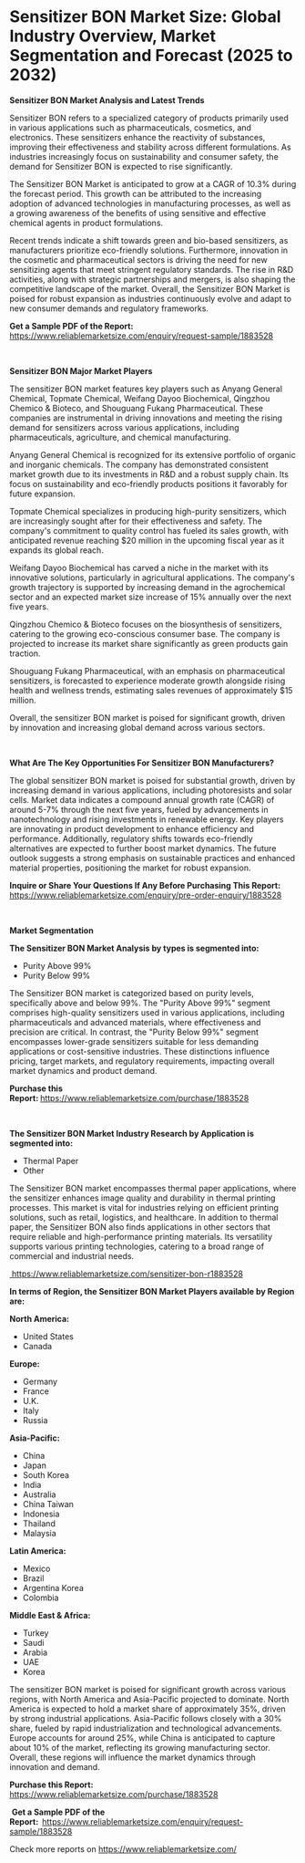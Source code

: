 <p><h1>Sensitizer BON Market Size: Global Industry Overview, Market Segmentation and Forecast (2025 to 2032)</h1></p><p><strong>Sensitizer BON Market Analysis and Latest Trends</strong></p>
<p><p>Sensitizer BON refers to a specialized category of products primarily used in various applications such as pharmaceuticals, cosmetics, and electronics. These sensitizers enhance the reactivity of substances, improving their effectiveness and stability across different formulations. As industries increasingly focus on sustainability and consumer safety, the demand for Sensitizer BON is expected to rise significantly.</p><p>The Sensitizer BON Market is anticipated to grow at a CAGR of 10.3% during the forecast period. This growth can be attributed to the increasing adoption of advanced technologies in manufacturing processes, as well as a growing awareness of the benefits of using sensitive and effective chemical agents in product formulations. </p><p>Recent trends indicate a shift towards green and bio-based sensitizers, as manufacturers prioritize eco-friendly solutions. Furthermore, innovation in the cosmetic and pharmaceutical sectors is driving the need for new sensitizing agents that meet stringent regulatory standards. The rise in R&D activities, along with strategic partnerships and mergers, is also shaping the competitive landscape of the market. Overall, the Sensitizer BON Market is poised for robust expansion as industries continuously evolve and adapt to new consumer demands and regulatory frameworks.</p></p>
<p><strong>Get a Sample PDF of the Report:&nbsp;</strong> <a href="https://www.reliablemarketsize.com/enquiry/request-sample/1883528?utm_campaign=2192&utm_medium=2&utm_source=Github&utm_content=ia&utm_term=04022025&utm_id=sensitizer-bon">https://www.reliablemarketsize.com/enquiry/request-sample/1883528</a></p>
<p>&nbsp;</p>
<p><strong>Sensitizer BON Major Market Players</strong></p>
<p><p>The sensitizer BON market features key players such as Anyang General Chemical, Topmate Chemical, Weifang Dayoo Biochemical, Qingzhou Chemico & Bioteco, and Shouguang Fukang Pharmaceutical. These companies are instrumental in driving innovations and meeting the rising demand for sensitizers across various applications, including pharmaceuticals, agriculture, and chemical manufacturing.</p><p>Anyang General Chemical is recognized for its extensive portfolio of organic and inorganic chemicals. The company has demonstrated consistent market growth due to its investments in R&D and a robust supply chain. Its focus on sustainability and eco-friendly products positions it favorably for future expansion.</p><p>Topmate Chemical specializes in producing high-purity sensitizers, which are increasingly sought after for their effectiveness and safety. The company's commitment to quality control has fueled its sales growth, with anticipated revenue reaching $20 million in the upcoming fiscal year as it expands its global reach.</p><p>Weifang Dayoo Biochemical has carved a niche in the market with its innovative solutions, particularly in agricultural applications. The company's growth trajectory is supported by increasing demand in the agrochemical sector and an expected market size increase of 15% annually over the next five years.</p><p>Qingzhou Chemico & Bioteco focuses on the biosynthesis of sensitizers, catering to the growing eco-conscious consumer base. The company is projected to increase its market share significantly as green products gain traction.</p><p>Shouguang Fukang Pharmaceutical, with an emphasis on pharmaceutical sensitizers, is forecasted to experience moderate growth alongside rising health and wellness trends, estimating sales revenues of approximately $15 million. </p><p>Overall, the sensitizer BON market is poised for significant growth, driven by innovation and increasing global demand across various sectors.</p></p>
<p>&nbsp;</p>
<p><strong>What Are The Key Opportunities For Sensitizer BON Manufacturers?</strong></p>
<p><p>The global sensitizer BON market is poised for substantial growth, driven by increasing demand in various applications, including photoresists and solar cells. Market data indicates a compound annual growth rate (CAGR) of around 5-7% through the next five years, fueled by advancements in nanotechnology and rising investments in renewable energy. Key players are innovating in product development to enhance efficiency and performance. Additionally, regulatory shifts towards eco-friendly alternatives are expected to further boost market dynamics. The future outlook suggests a strong emphasis on sustainable practices and enhanced material properties, positioning the market for robust expansion.</p></p>
<p><strong>Inquire or Share Your Questions If Any Before Purchasing This Report:</strong> <a href="https://www.reliablemarketsize.com/enquiry/pre-order-enquiry/1883528?utm_campaign=2192&utm_medium=2&utm_source=Github&utm_content=ia&utm_term=04022025&utm_id=sensitizer-bon">https://www.reliablemarketsize.com/enquiry/pre-order-enquiry/1883528</a></p>
<p>&nbsp;</p>
<p><strong>Market Segmentation</strong></p>
<p><strong>The Sensitizer BON Market Analysis by types is segmented into:</strong></p>
<p><ul><li>Purity Above 99%</li><li>Purity Below 99%</li></ul></p>
<p><p>The Sensitizer BON market is categorized based on purity levels, specifically above and below 99%. The "Purity Above 99%" segment comprises high-quality sensitizers used in various applications, including pharmaceuticals and advanced materials, where effectiveness and precision are critical. In contrast, the "Purity Below 99%" segment encompasses lower-grade sensitizers suitable for less demanding applications or cost-sensitive industries. These distinctions influence pricing, target markets, and regulatory requirements, impacting overall market dynamics and product demand.</p></p>
<p><strong>Purchase this Report:&nbsp;</strong><a href="https://www.reliablemarketsize.com/purchase/1883528?utm_campaign=2192&utm_medium=2&utm_source=Github&utm_content=ia&utm_term=04022025&utm_id=sensitizer-bon">https://www.reliablemarketsize.com/purchase/1883528</a></p>
<p>&nbsp;</p>
<p><strong>The Sensitizer BON Market Industry Research by Application is segmented into:</strong></p>
<p><ul><li>Thermal Paper</li><li>Other</li></ul></p>
<p><p>The Sensitizer BON market encompasses thermal paper applications, where the sensitizer enhances image quality and durability in thermal printing processes. This market is vital for industries relying on efficient printing solutions, such as retail, logistics, and healthcare. In addition to thermal paper, the Sensitizer BON also finds applications in other sectors that require reliable and high-performance printing materials. Its versatility supports various printing technologies, catering to a broad range of commercial and industrial needs.</p></p>
<p><a href="https://www.reliablemarketsize.com/sensitizer-bon-r1883528?utm_campaign=2192&utm_medium=2&utm_source=Github&utm_content=ia&utm_term=04022025&utm_id=sensitizer-bon">&nbsp;https://www.reliablemarketsize.com/sensitizer-bon-r1883528</a></p>
<p><strong>In terms of Region, the Sensitizer BON Market Players available by Region are:</strong></p>
<p>
    <p> <strong> North America: </strong>
        <ul>
            <li>United States</li>
            <li>Canada</li>
        </ul>
        </p> 
    <p> <strong> Europe: </strong>
        <ul>
            <li>Germany</li>
            <li>France</li>
            <li>U.K.</li>
            <li>Italy</li>
            <li>Russia</li>
        </ul>
        </p> 
    <p> <strong> Asia-Pacific: </strong>
        <ul>
            <li>China</li>
            <li>Japan</li>
            <li>South Korea</li>
            <li>India</li>
            <li>Australia</li>
            <li>China Taiwan</li>
            <li>Indonesia</li>
            <li>Thailand</li>
            <li>Malaysia</li>
        </ul>
        </p> 
    <p> <strong> Latin America: </strong>
        <ul>
            <li>Mexico</li>
            <li>Brazil</li>
            <li>Argentina Korea</li>
            <li>Colombia</li>
        </ul>
        </p> 
    <p> <strong> Middle East & Africa: </strong>
        <ul>
            <li>Turkey</li>
            <li>Saudi</li>
            <li>Arabia</li>
            <li>UAE</li>
            <li>Korea</li>
        </ul>
    </p>
    </p>
<p><p>The sensitizer BON market is poised for significant growth across various regions, with North America and Asia-Pacific projected to dominate. North America is expected to hold a market share of approximately 35%, driven by strong industrial applications. Asia-Pacific follows closely with a 30% share, fueled by rapid industrialization and technological advancements. Europe accounts for around 25%, while China is anticipated to capture about 10% of the market, reflecting its growing manufacturing sector. Overall, these regions will influence the market dynamics through innovation and demand.</p></p>
<p><strong>Purchase this Report: </strong><a href="https://www.reliablemarketsize.com/purchase/1883528?utm_campaign=2192&utm_medium=2&utm_source=Github&utm_content=ia&utm_term=04022025&utm_id=sensitizer-bon">https://www.reliablemarketsize.com/purchase/1883528</a></p>
<p>&nbsp;<strong>Get a Sample PDF of the Report:&nbsp;&nbsp;</strong><a href="https://www.reliablemarketsize.com/enquiry/request-sample/1883528?utm_campaign=2192&utm_medium=2&utm_source=Github&utm_content=ia&utm_term=04022025&utm_id=sensitizer-bon">https://www.reliablemarketsize.com/enquiry/request-sample/1883528</a></p>
<p><strong></strong></p>
<p>Check more reports on <a href="https://www.reliablemarketsize.com/?utm_campaign=2192&utm_medium=2&utm_source=Github&utm_content=ia&utm_term=04022025&utm_id=sensitizer-bon">https://www.reliablemarketsize.com/</a></p>